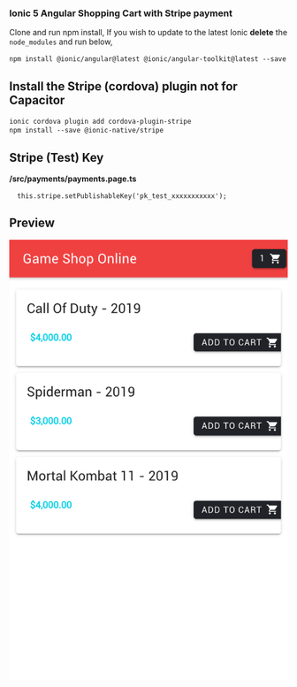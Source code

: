 
### Ionic 5 Angular Shopping Cart with Stripe payment 

Clone and run npm install, If you wish to update to the latest Ionic **delete** the `node_modules` and run below,

```
npm install @ionic/angular@latest @ionic/angular-toolkit@latest --save
```

## Install the Stripe (cordova) plugin not for Capacitor 

```
ionic cordova plugin add cordova-plugin-stripe
npm install --save @ionic-native/stripe
```

## Stripe (Test) Key

**/src/payments/payments.page.ts**

```
  this.stripe.setPublishableKey('pk_test_xxxxxxxxxxx');
```

## Preview 

![Ionic 5 Angular Shopping Cart with Stripe payment](/screenshot/screenshot.png)


